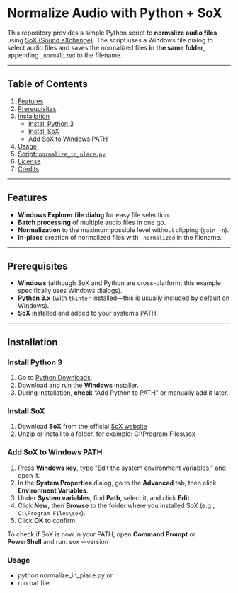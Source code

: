 # Normalize Audio with Python + SoX

This repository provides a simple Python script to **normalize audio files** using [SoX (Sound eXchange)](http://sox.sourceforge.net/). The script uses a Windows file dialog to select audio files and saves the normalized files **in the same folder**, appending `_normalized` to the filename.

---

## Table of Contents
1. [Features](#features)
2. [Prerequisites](#prerequisites)
3. [Installation](#installation)
   - [Install Python 3](#install-python-3)
   - [Install SoX](#install-sox)
   - [Add SoX to Windows PATH](#add-sox-to-windows-path)
4. [Usage](#usage)
5. [Script: `normalize_in_place.py`](#script-normalize_in_placepy)
6. [License](#license)
7. [Credits](#credits)

---

## Features

- **Windows Explorer file dialog** for easy file selection.
- **Batch processing** of multiple audio files in one go.
- **Normalization** to the maximum possible level without clipping (`gain -n`).
- **In-place** creation of normalized files with `_normalized` in the filename.

---

## Prerequisites

- **Windows** (although SoX and Python are cross-platform, this example specifically uses Windows dialogs).
- **Python 3.x** (with `tkinter` installed—this is usually included by default on Windows).
- **SoX** installed and added to your system’s PATH.

---

## Installation

### Install Python 3

1. Go to [Python Downloads](https://www.python.org/downloads/).
2. Download and run the **Windows** installer.
3. During installation, **check** “Add Python to PATH” or manually add it later.

### Install SoX

1. Download **SoX** from the official [SoX website](http://sox.sourceforge.net/)
2. Unzip or install to a folder, for example: C:\Program Files\sox


### Add SoX to Windows PATH

1. Press **Windows key**, type “Edit the system environment variables,” and open it.
2. In the **System Properties** dialog, go to the **Advanced** tab, then click **Environment Variables**.
3. Under **System variables**, find **Path**, select it, and click **Edit**.
4. Click **New**, then **Browse** to the folder where you installed SoX (e.g., `C:\Program Files\sox`).
5. Click **OK** to confirm.

To check if SoX is now in your PATH, open **Command Prompt** or **PowerShell** and run: sox --version


### Usage
- python normalize_in_place.py
or
- run bat file
